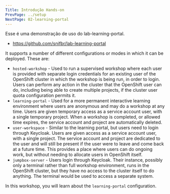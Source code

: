 ```yaml
---
Title: Introdução Hands-on
PrevPage: ../setup
NextPage: 02-learning-portal
---
```


Esse é uma demonstração de uso do lab-learning-portal.

* https://github.com/snifbr/lab-learning-portal

It supports a number of different configurations or modes in which it can be deployed. These are:

* `hosted-workshop` - Used to run a supervised workshop where each user is provided with separate login credentials for an existing user of the OpenShift cluster in which the workshop is being run, in order to login. Users can perform any action in the cluster that the OpenShift user can do, including being able to create multiple projects, if the cluster user quota configuration permits it.
* `learning-portal` - Used for a more permanent interactive learning environment where users are anonymous and may do a workshop at any time. Users are given temporary access as a service account user, with a single temporary project. When a workshop is completed, or allowed time expires, the service account and project are automatically deleted.
* `user-workspace` - Similar to the learning portal, but users need to login through Keycloak. Users are given access as a service account user, with a single project. The service account and project are dedicated to the user and will still be present if the user were to leave and come back at a future time. This provides a place where users can do ongoing work, but without needing to allocate users in OpenShift itself.
* `jumpbox-server` - Users login through Keycloak. Their instance, possibly only a terminal rather than full workshop environment, runs in the OpenShift cluster, but they have no access to the cluster itself to do anything. The terminal would be used to access a separate system.

In this workshop, you will learn about the `learning-portal` configuration.
